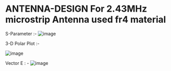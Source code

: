 # ANTENNA-DESIGN  For 2.43MHz microstrip Antenna used fr4 material
S-Parameter :- 
![image](https://user-images.githubusercontent.com/60343675/153801928-2fe65beb-1882-47fa-a20b-3a54b127b7e5.png)


 3-D Polar Plot :-
 
 ![image](https://user-images.githubusercontent.com/60343675/153801180-67f5d9c0-8f99-47e2-9105-93f236984f0f.png)
 
 Vector E : -
 ![image](https://user-images.githubusercontent.com/60343675/153801394-411a9129-be11-4b03-b39d-7185c9f9343d.png)
 
